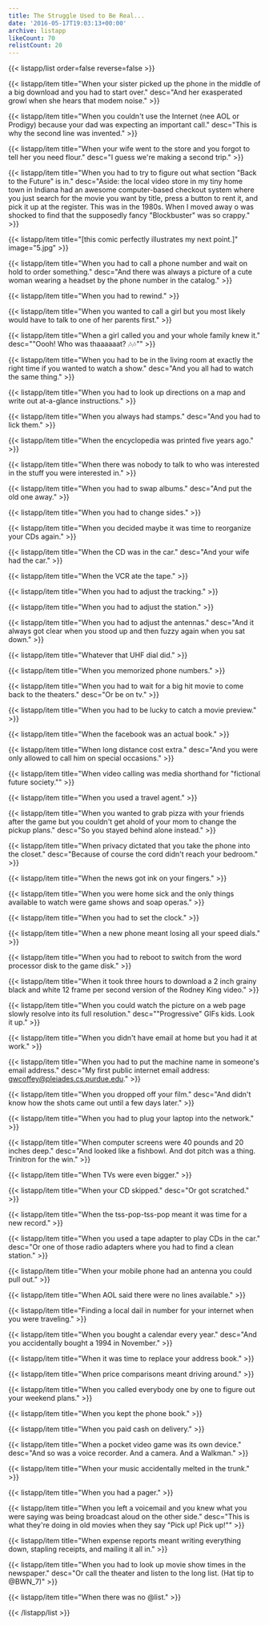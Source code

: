 ```yaml
---
title: The Struggle Used to Be Real...
date: '2016-05-17T19:03:13+00:00'
archive: listapp
likeCount: 70
relistCount: 20
---
```



{{< listapp/list order=false reverse=false >}}

   {{< listapp/item title="When your sister picked up the phone in the middle of a big download and you had to start over."
      desc="And her exasperated growl when she hears that modem noise." >}}

   {{< listapp/item title="When you couldn't use the Internet (nee AOL or Prodigy) because your dad was expecting an important call."
      desc="This is why the second line was invented." >}}

   {{< listapp/item title="When your wife went to the store and you forgot to tell her you need flour."
      desc="I guess we're making a second trip." >}}

   {{< listapp/item title="When you had to try to figure out what section \"Back to the Future\" is in."
      desc="Aside: the local video store in my tiny home town in Indiana had an awesome computer-based checkout system where you just search for the movie you want by title, press a button to rent it, and pick it up at the register. This was in the 1980s. When I moved away o was shocked to find that the supposedly fancy \"Blockbuster\" was so crappy." >}}

   {{< listapp/item title="[this comic perfectly illustrates my next point.]"
      image="5.jpg" >}}

   {{< listapp/item title="When you had to call a phone number and wait on hold to order something."
      desc="And there was always a picture of a cute woman wearing a headset by the phone number in the catalog." >}}

   {{< listapp/item title="When you had to rewind." >}}

   {{< listapp/item title="When you wanted to call a girl but you most likely would have to talk to one of her parents first." >}}

   {{< listapp/item title="When a girl called you and your whole family knew it."
      desc="\"Oooh! Who was thaaaaaat? 🎶🎶\"" >}}

   {{< listapp/item title="When you had to be in the living room at exactly the right time if you wanted to watch a show."
      desc="And you all had to watch the same thing." >}}

   {{< listapp/item title="When you had to look up directions on a map and write out at-a-glance instructions." >}}

   {{< listapp/item title="When you always had stamps."
      desc="And you had to lick them." >}}

   {{< listapp/item title="When the encyclopedia was printed five years ago." >}}

   {{< listapp/item title="When there was nobody to talk to who was interested in the stuff you were interested in." >}}

   {{< listapp/item title="When you had to swap albums."
      desc="And put the old one away." >}}

   {{< listapp/item title="When you had to change sides." >}}

   {{< listapp/item title="When you decided maybe it was time to reorganize your CDs again." >}}

   {{< listapp/item title="When the CD was in the car."
      desc="And your wife had the car." >}}

   {{< listapp/item title="When the VCR ate the tape." >}}

   {{< listapp/item title="When you had to adjust the tracking." >}}

   {{< listapp/item title="When you had to adjust the station." >}}

   {{< listapp/item title="When you had to adjust the antennas."
      desc="And it always got clear when you stood up and then fuzzy again when you sat down." >}}

   {{< listapp/item title="Whatever that UHF dial did." >}}

   {{< listapp/item title="When you memorized phone numbers." >}}

   {{< listapp/item title="When you had to wait for a big hit movie to come back to the theaters."
      desc="Or be on tv." >}}

   {{< listapp/item title="When you had to be lucky to catch a movie preview." >}}

   {{< listapp/item title="When the facebook was an actual book." >}}

   {{< listapp/item title="When long distance cost extra."
      desc="And you were only allowed to call him on special occasions." >}}

   {{< listapp/item title="When video calling was media shorthand for \"fictional future society.\"" >}}

   {{< listapp/item title="When you used a travel agent." >}}

   {{< listapp/item title="When you wanted to grab pizza with your friends after the game but you couldn't get ahold of your mom to change the pickup plans."
      desc="So you stayed behind alone instead." >}}

   {{< listapp/item title="When privacy dictated that you take the phone into the closet."
      desc="Because of course the cord didn't reach your bedroom." >}}

   {{< listapp/item title="When the news got ink on your fingers." >}}

   {{< listapp/item title="When you were home sick and the only things available to watch were game shows and soap operas." >}}

   {{< listapp/item title="When you had to set the clock." >}}

   {{< listapp/item title="When a new phone meant losing all your speed dials." >}}

   {{< listapp/item title="When you had to reboot to switch from the word processor disk to the game disk." >}}

   {{< listapp/item title="When it took three hours to download a 2 inch grainy black and white 12 frame per second version of the Rodney King video." >}}

   {{< listapp/item title="When you could watch the picture on a web page slowly resolve into its full resolution."
      desc="\"Progressive\" GIFs kids. Look it up." >}}

   {{< listapp/item title="When you didn't have email at home but you had it at work." >}}

   {{< listapp/item title="When you had to put the machine name in someone's email address."
      desc="My first public internet email address: gwcoffey@pleiades.cs.purdue.edu." >}}

   {{< listapp/item title="When you dropped off your film."
      desc="And didn't know how the shots came out until a few days later." >}}

   {{< listapp/item title="When you had to plug your laptop into the network." >}}

   {{< listapp/item title="When computer screens were 40 pounds and 20 inches deep."
      desc="And looked like a fishbowl. And dot pitch was a thing. Trinitron for the win." >}}

   {{< listapp/item title="When TVs were even bigger." >}}

   {{< listapp/item title="When your CD skipped."
      desc="Or got scratched." >}}

   {{< listapp/item title="When the tss-pop-tss-pop meant it was time for a new record." >}}

   {{< listapp/item title="When you used a tape adapter to play CDs in the car."
      desc="Or one of those radio adapters where you had to find a clean station." >}}

   {{< listapp/item title="When your mobile phone had an antenna you could pull out." >}}

   {{< listapp/item title="When AOL said there were no lines available." >}}

   {{< listapp/item title="Finding a local dail in number for your internet when you were traveling." >}}

   {{< listapp/item title="When you bought a calendar every year."
      desc="And you accidentally bought a 1994 in November." >}}

   {{< listapp/item title="When it was time to replace your address book." >}}

   {{< listapp/item title="When price comparisons meant driving around." >}}

   {{< listapp/item title="When you called everybody one by one to figure out your weekend plans." >}}

   {{< listapp/item title="When you kept the phone book." >}}

   {{< listapp/item title="When you paid cash on delivery." >}}

   {{< listapp/item title="When a pocket video game was its own device."
      desc="And so was a voice recorder. And a camera. And a Walkman." >}}

   {{< listapp/item title="When your music accidentally melted in the trunk." >}}

   {{< listapp/item title="When you had a pager." >}}

   {{< listapp/item title="When you left a voicemail and you knew what you were saying was being broadcast aloud on the other side."
      desc="This is what they're doing in old movies when they say \"Pick up! Pick up!\"" >}}

   {{< listapp/item title="When expense reports meant writing everything down, stapling receipts, and mailing it all in." >}}

   {{< listapp/item title="When you had to look up movie show times in the newspaper."
      desc="Or call the theater and listen to the long list. (Hat tip to @BWN_7)" >}}

   {{< listapp/item title="When there was no @list." >}}

{{< /listapp/list >}}
